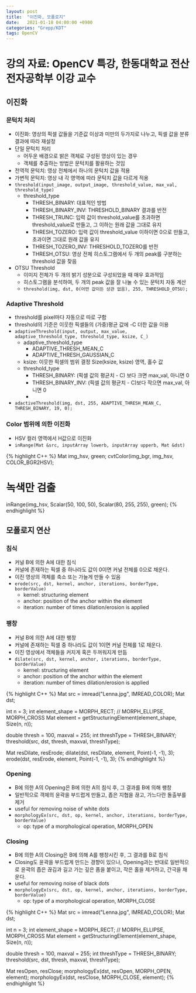 ```yaml
---
layout: post
title:  "이진화, 모폴로지"
date:   2021-01-18 04:00:00 +0900
categories: "Grepp/KDT"
tags: OpenCV
---
```


# 강의 자료: OpenCV 특강, 한동대학교 전산전자공학부 이강 교수


## 이진화


### 문턱치 처리

- 이진화: 영상의 픽셀 값들을 기준값 이상과 미만의 두가지로 나누고, 픽셀 값을 분류 결과에 따라 재설정
- 단일 문턱치 처리
    - 어두운 배경으로 밝은 객체로 구성된 영상이 있는 경우
    - 객체를 추출하는 방법은 문턱치를 활용하는 것임
- 전역적 문턱치: 영상 전체에서 하나의 문턱치 값을 적용
- 가변적 문턱치: 영상 내 각 영역에 따라 문턱치 값을 다르게 적용
- `threshold(input_image, output_image, threshold_value, max_val, threshold_type)`
    - threshold_type
        - THRESH_BINARY: 대표적인 방법
        - THRESH_BINARY_INV: THRESHOLD_BINARY 결과를 반전
        - THRESH_TRUNC: 입력 값이 threshold_value를 초과하면 threshold_value로 만들고, 그 이하는 원래 값을 그대로 유지
        - THRESH_TOZERO: 입력 값이 threshold_value 이하이면 0으로 만들고, 초과이면 그대로 원래 값을 유지
        - THRESH_TOZERO_INV: THRESHOLD_TOZERO를 반전
        - THRESH_OTSU:  영상 전체 히스토그램에서 두 개의 peak를 구분하는 threshold 값을 찾음
- OTSU Threshold
    - 이미지 전체가 두 개의 밝기 성분으로 구성되었을 때 매우 효과적임
    - 히스토그램을 분석하여, 두 개의 peak 값을 잘 나눌 수 있는 문턱치 자동 계산
    - `threshold(img, dst, 0(어떤 값이든 상관 없음), 255, THRESHOLD_OTSU);`



### Adaptive Threshold

- threshold를 pixel마다 자동으로 따로 구함
- threshold의 기준은 이웃한 픽셀들의 (가중)평균 값에 -C 더한 값을 이용
- `adaptiveThreshold(input, output, max_value, adaptive_threshold_type, threshold_type, ksize, C_)`
    - adaptive_threshold_type
        - ADAPTIVE_THRESH_MEAN_C
        - ADAPTIVE_THRESH_GAUSSIAN_C
    - ksize: 이웃한 픽셀의 범위 결정 Size(ksize, ksize) 영역, 홀수 값
    - threshold_type
        - THRESH_BINARY: (픽셀 값의 평균치 - C) 보다 크면 max_val, 아니면 0
        - THRESH_BINARY_INV: (픽셀 값의 평균치 - C)보다 작으면 max_val, 아니면 0
        - 
- `adactiveThreshold(img, dst, 255, ADAPTIVE_THRESH_MEAN_C, THRESH_BINARY, 19, 0);`



### Color 범위에 의한 이진화

- HSV 컬러 영역에서 H값으로 이진화
- `inRange(Mat &src, inputArray lowerb, inputArray upperb, Mat &dst)`


{% highlight C++ %}
Mat img_hsv, green;
cvtColor(img_bgr, img_hsv, COLOR_BGR2HSV);

# 녹색만 검출
inRange(img_hsv, Scalar(50, 100, 50), Scalar(80, 255, 255), green);
{% endhighlight %}



## 모폴로지 연산



### 침식

- 커널 B에 의한 A에 대한 침식
- 커널에 존재하는 픽셀 중 하나라도 값이 0이면 커널 전체를 0으로 채운다.
- 이진 영상의 객체를 축소 또는 가늘게 만들 수 있음
- `erode(src, dst, kernel, anchor, iterations, borderType, borderValue)`
    - kernel: structuring element
    - anchor: position of the anchor within the element
    - iteration: number of times dilation/erosion is applied



### 팽창

- 커널 B에 의한 A에 대한 팽창
- 커널에 존재하는 픽셀 중 하나라도 값이 1이면 커널 전체를 1로 채운다.
- 이진 영상에서 객체들을 커지게 혹은 두꺼워지게 만듬
- `dilate(src, dst, kernel, anchor, iterations, borderType, borderValue)`
    - kernel: structuring element
    - anchor: position of the anchor within the element
    - iteration: number of times dilation/erosion is applied


{% highlight C++ %}
Mat src = imread("Lenna.jpg", IMREAD_COLOR);
Mat dst;

int n = 3;
int element_shape = MORPH_RECT;     // MORPH_ELLIPSE, MORPH_CROSS
Mat element = getStructuringElement(element_shape, Size(n, n));

double thresh = 100, maxval = 255;
int threshType = THRESH_BINARY;
threshold(src, dst, thresh, maxval, threshType);

Mat resDilate, resErode;
dilate(dst, resDilate, element, Point(-1, -1), 3);
erode(dst, resErode, element, Point(-1, -1), 3);
{% endhighlight %}



### Opening

- B에 의한 A의 Opening은 B에 의한 A의 침식 후, 그 결과를 B에 의해 팽창
- 일반적으로 객체의 윤곽을 부드럽게 만들고, 좁은 지협을 끊고, 가느다란 돌출부를 제거
- useful for removing noise of white dots
- `morphologyEx(src, dst, op, kernel, anchor, iterations, borderType, borderValue)`
    - op: type of a morphological operation, MORPH_OPEN


### Closing

- B에 의한 A의 Closing은 B에 의해 A를 팽창시킨 후, 그 결과를 B로 침식
- Closing도 윤곽을 부드럽게 만드는 경향이 있으나, Opening과는 반대로 일반적으로 윤곽의 좁은 끊김과 길고 가는 깊은 픔을 붙이고, 작은 홀을 제거하고, 간극을 채운다.
- useful for removing noise of black dots
- `morphologyEx(src, dst, op, kernel, anchor, iterations, borderType, borderValue)`
    - op: type of a morphological operation, MORPH_CLOSE


{% highlight C++ %}
Mat src = imread("Lenna.jpg", IMREAD_COLOR);
Mat dst;

int n = 3;
int element_shape = MORPH_RECT;     // MORPH_ELLIPSE, MORPH_CROSS
Mat element = getStructuringElement(element_shape, Size(n, n));

double thresh = 100, maxval = 255;
int threshType = THRESH_BINARY;
threshold(src, dst, thresh, maxval, threshType);

Mat resOpen, resClose;
morphologyEx(dst, resOpen, MORPH_OPEN, element);
morphologyEx(dst, resClose, MORPH_CLOSE, element);
{% endhighlight %}
